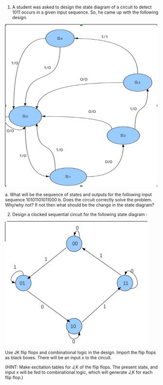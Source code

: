  1. A student was asked to design the state diagram of a circuit to detect 1011 occurs in a given input sequence. So, he came up with the following design. 

<img src="images/state_diagram.png">


a. What will be the sequence of states and outputs for the following input sequence 10101101011000
b. Does the circuit correctly solve the problem. Why/why not? If not then what should be the change in the state diagram?


2. Design a clocked sequential circuit for the following state diagram : 

<img src="images/state_diagram2.png">

Use JK flip flops and combinational logic in the design. Import the flip flops as black boxes. There will be an input x to the circuit.

(HINT: Make excitation tables for J,K of the flip flops. The present state, and input x will be fed to combinational logic, which will generate J,K for each flip flop.)